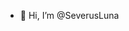 - 👋 Hi, I’m @SeverusLuna


<!---
SeverusLuna/SeverusLuna is a ✨ special ✨ repository because its `README.md` (this file) appears on your GitHub profile.
You can click the Preview link to take a look at your changes.
--->
